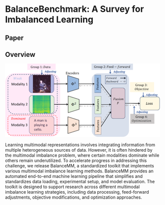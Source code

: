 # BalanceBenchmark: A Survey for Imbalanced Learning

## Paper
## Overview
![](images/frame6_00.png)

Learning multimodal representations involves integrating information from multiple heterogeneous sources of data. However, it is often hindered by the multimodal imbalance problem, where certain modalities dominate while others remain underutilized. To accelerate progress in addressing this challenge, we release BalanceMM, a standardized toolkit that implements various multimodal imbalance learning methods.
BalanceMM provides an automated end-to-end machine learning pipeline that simplifies and standardizes data loading, experimental setup, and model evaluation. The toolkit is designed to support research across different multimodal imbalance learning strategies, including data processing, feed-forward adjustments, objective modifications, and optimization approaches.
